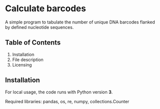 # Calculate barcodes 
A simple program to tabulate the number of unique DNA barcodes flanked by defined nucleotide sequences. 

## Table of Contents
  1. Installation
  2. File description
  4. Licensing

## Installation
For local usage, the code runs with Python version **3**.

Required libraries:
pandas, os, re, numpy, collections.Counter